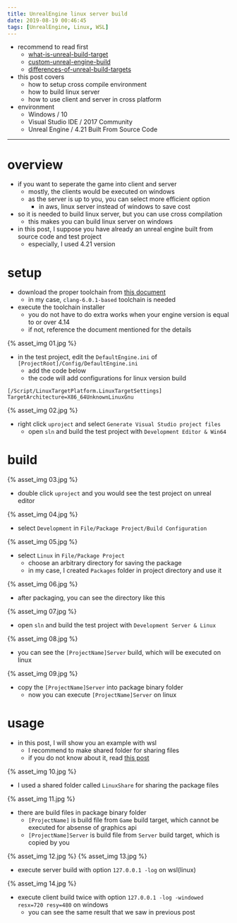 ```yaml
---
title: UnrealEngine linux server build
date: 2019-08-19 00:46:45
tags: [UnrealEngine, Linux, WSL]
---
```


- recommend to read first
    - [what-is-unreal-build-target](https://baemincheon.github.io/2019/08/06/what-is-unreal-build-target/)
    - [custom-unreal-engine-build](https://baemincheon.github.io/2019/08/11/custom-unreal-engine-build/)
    - [differences-of-unreal-build-targets](https://baemincheon.github.io/2019/08/16/differences-of-unreal-build-targets/)
- this post covers
    - how to setup cross compile environment
    - how to build linux server
    - how to use client and server in cross platform
- environment
    - Windows / 10
    - Visual Studio IDE / 2017 Community
    - Unreal Engine / 4.21 Built From Source Code

---

# overview
- if you want to seperate the game into client and server
    - mostly, the clients would be executed on windows
    - as the server is up to you, you can select more efficient option
        - in aws, linux server instead of windows to save cost
- so it is needed to build linux server, but you can use cross compilation
    - this makes you can build linux server on windows
- in this post, I suppose you have already an unreal engine built from source code and test project
    - especially, I used 4.21 version

# setup
- download the proper toolchain from [this document](https://docs.unrealengine.com/en-US/Platforms/Linux/GettingStarted/index.html)
    - in my case, `clang-6.0.1-based` toolchain is needed
- execute the toolchain installer
    - you do not have to do extra works when your engine version is equal to or over 4.14
    - if not, reference the document mentioned for the details

{% asset_img 01.jpg %}
- in the test project, edit the `DefaultEngine.ini` of `[ProjectRoot]/Config/DefaultEngine.ini`
    - add the code below
    - the code will add configurations for linux version build

```
[/Script/LinuxTargetPlatform.LinuxTargetSettings]
TargetArchitecture=X86_64UnknownLinuxGnu
```

{% asset_img 02.jpg %}
- right click `uproject` and select `Generate Visual Studio project files`
    - open `sln` and build the test project with `Development Editor & Win64`

# build
{% asset_img 03.jpg %}
- double click `uproject` and you would see the test project on unreal editor

{% asset_img 04.jpg %}
- select `Development` in `File/Package Project/Build Configuration`

{% asset_img 05.jpg %}
- select `Linux` in `File/Package Project`
    - choose an arbitrary directory for saving the package
    - in my case, I created `Packages` folder in project directory and use it

{% asset_img 06.jpg %}
- after packaging, you can see the directory like this

{% asset_img 07.jpg %}
- open `sln` and build the test project with `Development Server & Linux`

{% asset_img 08.jpg %}
- you can see the `[ProjectName]Server` build, which will be executed on linux

{% asset_img 09.jpg %}
- copy the `[ProjectName]Server` into package binary folder
    - now you can execute `[ProjectName]Server` on linux

# usage
- in this post, I will show you an example with wsl
    - I recommend to make shared folder for sharing files
    - if you do not know about it, read [this post](https://baemincheon.github.io/2019/08/19/shared-folder-in-wsl/)

{% asset_img 10.jpg %}
- I used a shared folder called `LinuxShare` for sharing the package files

{% asset_img 11.jpg %}
- there are build files in package binary folder
    - `[ProjectName]` is build file from `Game` build target, which cannot be executed for absense of graphics api
    - `[ProjectName]Server` is build file from `Server` build target, which is copied by you

{% asset_img 12.jpg %}
{% asset_img 13.jpg %}
- execute server build with option `127.0.0.1 -log` on wsl(linux)

{% asset_img 14.jpg %}
- execute client build twice with option `127.0.0.1 -log -windowed resx=720 resy=480` on windows
    - you can see the same result that we saw in previous post